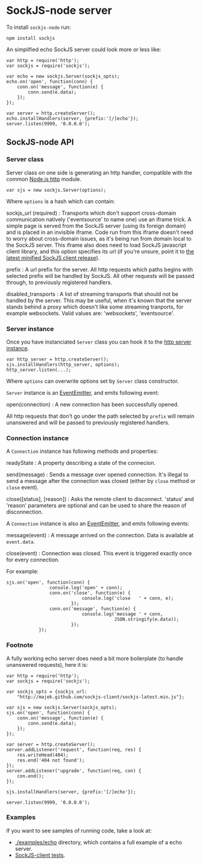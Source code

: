 SockJS-node server
==================

To install `sockjs-node` run:

    npm install sockjs


An simplified echo SockJS server could look more or less like:

    var http = require('http');
    var sockjs = require('sockjs');

    var echo = new sockjs.Server(sockjs_opts);
    echo.on('open', function(conn) {
        conn.on('message', function(e) {
            conn.send(e.data);
        });
    });

    var server = http.createServer();
    echo.installHandlers(server, {prefix:'[/]echo'});
    server.listen(9999, '0.0.0.0');


SockJS-node API
---------------

### Server class

Server class on one side is generating an http handler, compatible
with the common
[Node.js http](http://nodejs.org/docs/v0.4.10/api/http.html#http.createServer)
module.

    var sjs = new sockjs.Server(options);

Where `options` is a hash which can contain:

sockjs_url (required)
: Transports which don't support cross-domain communication natively
   ('eventsource' to name one) use an iframe trick. A simple page is
   served from the SockJS server (using its foreign domain) and is
   placed in an invisible iframe. Code run from this iframe doesn't
   need to worry about cross-domain issues, as it's being run from
   domain local to the SockJS server. This iframe also does need to
   load SockJS javascript client library, and this option specifies
   its url (if you're unsure, point it to
   [the latest minified SockJS client release](http://majek.github.com/sockjs-client/sockjs-latest.min.js)).

prefix
: A url prefix for the server. All http requests which paths begins
   with selected prefix will be handled by SockJS. All other requests
   will be passed through, to previously registered handlers.

disabled_transports
: A list of streaming transports that should not be handled by the
   server. This may be useful, when it's known that the server stands
   behind a proxy which doesn't like some streaming tranports, for
   example websockets. Valid values are: 'websockets', 'eventsource'.


### Server instance

Once you have instanciated `Server` class you can hook it to the
[http server instance](http://nodejs.org/docs/v0.4.10/api/http.html#http.createServer).

    var http_server = http.createServer();
    sjs.installHandlers(http_server, options);
    http_server.listen(...);

Where `options` can overwrite options set by `Server` class
constructor.

`Server` instance is an
[EventEmitter](http://nodejs.org/docs/v0.4.10/api/events.html#events.EventEmitter),
and emits following event:

open(connection)
: A new connection has been successfully opened.

All http requests that don't go under the path selected by `prefix`
will remain unanswered and will be passed to previously registered
handlers.

### Connection instance

A `Connection` instance has following methods and properties:

readyState
: A property describing a state of the connecion.

send(message)
: Sends a message over opened connection. It's illegal to send a
   message after the connection was closed (either by `close` method
   or `close` event).

close([status], [reason])
: Asks the remote client to disconnect. 'status' and 'reason'
   parameters are optional and can be used to share the reason of
   disconnection.

A `Connection` instance is also an
[EventEmitter](http://nodejs.org/docs/v0.4.10/api/events.html#events.EventEmitter),
and emits following events:

message(event)
: A message arrived on the connection. Data is available at `event.data`.

close(event)
: Connection was closed. This event is triggered exactly once for
   every connection.

For example:

    sjs.on('open', function(conn) {
                    console.log('open' + conn);
                    conn.on('close', function(e) {
                                console.log('close   ' + conn, e);
                            });
                    conn.on('message', function(e) {
                                console.log('message ' + conn,
                                            JSON.stringify(e.data));
                            });
                });

### Footnote

A fully working echo server does need a bit more boilerplate (to
handle unanswered requests), here it is:

    var http = require('http');
    var sockjs = require('sockjs');

    var sockjs_opts = {sockjs_url:
        "http://majek.github.com/sockjs-client/sockjs-latest.min.js"};

    var sjs = new sockjs.Server(sockjs_opts);
    sjs.on('open', function(conn) {
        conn.on('message', function(e) {
            conn.send(e.data);
        });
    });

    var server = http.createServer();
    server.addListener('request', function(req, res) {
        res.writeHead(404);
        res.end('404 not found');
    });
    server.addListener('upgrade', function(req, con) {
        con.end();
    });

    sjs.installHandlers(server, {prefix:'[/]echo'});

    server.listen(9999, '0.0.0.0');

### Examples

If you want to see samples of running code, take a look at:

 * [./examples/echo](https://github.com/majek/sockjs-node/tree/master/examples/echo)
   directory, which contains a full example of a echo server.
 * [SockJS-client tests](https://github.com/majek/sockjs-client/blob/master/tests/sockjs_test_server.js).

